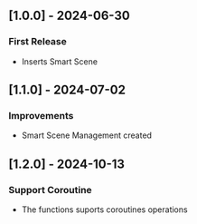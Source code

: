## [1.0.0] - 2024-06-30
### First Release
- Inserts Smart Scene

## [1.1.0] - 2024-07-02
### Improvements
- Smart Scene Management created

## [1.2.0] - 2024-10-13
### Support Coroutine
- The functions suports coroutines operations